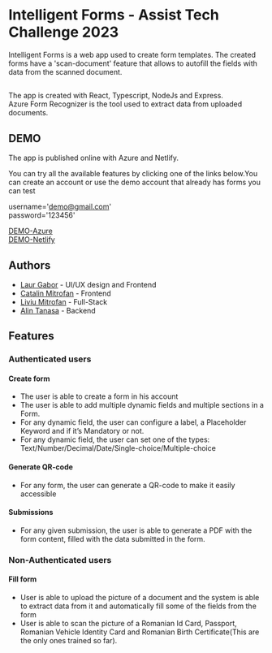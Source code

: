 
# Intelligent Forms - Assist Tech Challenge 2023

Intelligent Forms is a web app used to create form templates.
The created forms have a 'scan-document' feature that allows to autofill the fields with data from the scanned document.

## 
The app is created with React, Typescript, NodeJs and Express.\
Azure Form Recognizer is the tool used to extract data from uploaded documents. 



## DEMO
The app is published online with Azure and Netlify.

You can try all the available features by clicking one of the links below.You can create an account or use the demo account that already has forms you can test 

username='demo@gmail.com'\
password='123456'

[DEMO-Azure](https://zealous-pebble-085bc8303.2.azurestaticapps.net/)\
[DEMO-Netlify](https://frontend--gentle-figolla-3ef08d.netlify.app/)

## Authors

- [Laur Gabor](https://www.github.com/laurgabor) -  UI/UX design and Frontend
- [Catalin Mitrofan](https://www.github.com/mitrogun) - Frontend
- [Liviu Mitrofan](https://www.github.com/Liviujmk) - Full-Stack 
- [Alin Tanasa](https://www.github.com/AllanT12) - Backend



## Features

### Authenticated users 

#### Create form

- The user is able to create a form in his account
- The user is able to add multiple dynamic fields and multiple sections in a Form.
- For any dynamic field, the user can configure a label, a Placeholder Keyword and if it’s Mandatory or not. 
- For any dynamic field, the user can set one of the types: Text/Number/Decimal/Date/Single-choice/Multiple-choice

#### Generate QR-code
- For any form, the user can generate a QR-code to make it easily accessible

#### Submissions
- For any given submission, the user is able to generate a PDF with the form content, filled with the data submitted in the form. 

### Non-Authenticated users 

#### Fill form
- User is able to upload the picture of a document and the system is able to extract data from it and automatically fill some of the fields from the form
- User is able to scan the picture of a Romanian Id Card, Passport, Romanian Vehicle Identity Card and Romanian Birth Certificate(This are the only ones trained so far).




